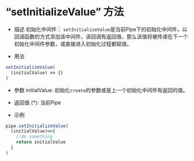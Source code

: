 # “setInitializeValue” 方法

* 描述
初始化中间件：
`setInitializeValue`是当前Pipe下的初始化中间件，以回调函数的方式添加该中间件，该回调有返回值，那么该值将被传递在下一个初始化中间件参数，或直接进入初始化过程都赋值。

* 用法
```javascript
setInitializeValue(
  (initialValue) => {}
)
```

* 参数
initialValue: 初始化`create`的参数或是上一个初始化中间件有返回的值。

* 返回值
(*): 当前Pipe

* 示例
```javascript
pipe.setInitializeValue(
  (initialValue)=>{
    //do something
    return initialValue
  }
)
```
